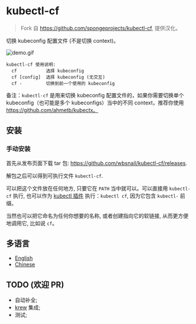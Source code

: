 # kubectl-cf

> Fork 自 https://github.com/spongeprojects/kubectl-cf, 提供汉化。

切换 kubeconfig 配置文件 (不是切换 context)。

![demo.gif](https://github.com/spongeprojects/kubectl-cf/blob/main/assets/demo.gif?raw=true)

```
kubectl-cf 使用说明:
  cf           选择 kubeconfig
  cf [config]  选择 kubeconfig (无交互)
  cf -         切换到前一个使用的 kubeconfig
```

备注：`kubectl-cf` 是用来切换 kubeconfig 配置文件的，如果你需要切换单个 kubeconfig（也可能是多个 kubeconfigs）当中的不同
context，推荐你使用 https://github.com/ahmetb/kubectx。

## 安装

### 手动安装

首先从发布页面下载 tar 包: https://github.com/wbsnail/kubectl-cf/releases.

解包之后可以得到可执行文件 `kubectl-cf`.

可以把这个文件放在任何地方, 只要它在 `PATH` 当中就可以。可以直接用 `kubectl-cf`
执行, 也可以作为 [kubectl 插件](https://kubernetes.io/docs/tasks/extend-kubectl/kubectl-plugins/) 执行：`kubectl cf`,
因为它包含 `kubectl-` 前缀。

当然也可以把它命名为任何你想要的名称, 或者创建指向它的软链接, 从而更方便地调用它, 比如说 `cf`。

## 多语言

- [English](https://github.com/spongeprojects/kubectl-cf)
- [Chinese](https://github.com/wbsnail/kubectl-cf)

## TODO (欢迎 PR)

- 自动补全;
- [krew](https://krew.sigs.k8s.io/) 集成;
- 测试;

